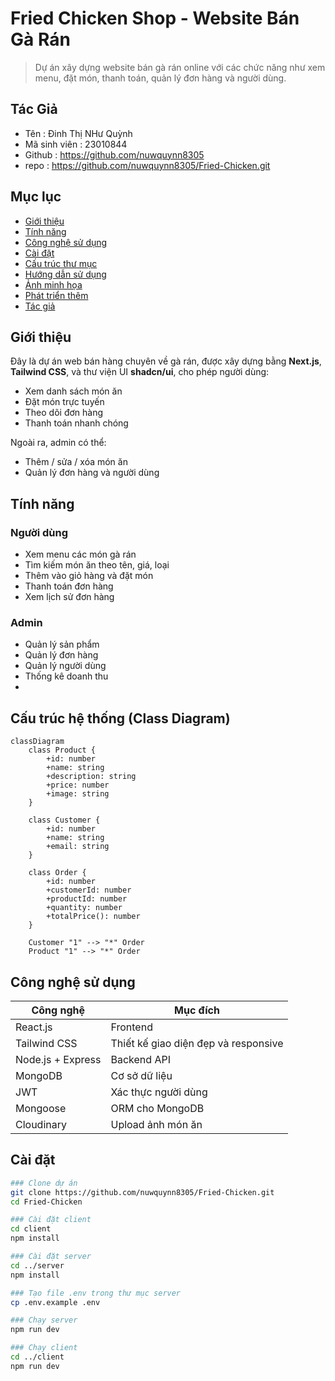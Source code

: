 
# Fried Chicken Shop - Website Bán Gà Rán

> Dự án xây dựng website bán gà rán online với các chức năng như xem menu, đặt món, thanh toán, quản lý đơn hàng và người dùng.
## Tác Giả 
- Tên : Đinh Thị NHư Quỳnh
- Mã sinh viên : 23010844
- Github :  https://github.com/nuwquynn8305
- repo : https://github.com/nuwquynn8305/Fried-Chicken.git
## Mục lục

- [Giới thiệu](#giới-thiệu)
- [Tính năng](#tính-năng)
- [Công nghệ sử dụng](#công-nghệ-sử-dụng)
- [Cài đặt](#cài-đặt)
- [Cấu trúc thư mục](#cấu-trúc-thư-mục)
- [Hướng dẫn sử dụng](#hướng-dẫn-sử-dụng)
- [Ảnh minh họa](#ảnh-minh-họa)
- [Phát triển thêm](#phát-triển-thêm)
- [Tác giả](#tác-giả)

## Giới thiệu 

Đây là dự án web bán hàng chuyên về gà rán, được xây dựng bằng **Next.js**, **Tailwind CSS**, và thư viện UI **shadcn/ui**, cho phép người dùng:
- Xem danh sách món ăn
- Đặt món trực tuyến
- Theo dõi đơn hàng
- Thanh toán nhanh chóng

Ngoài ra, admin có thể:
- Thêm / sửa / xóa món ăn
- Quản lý đơn hàng và người dùng

## Tính năng

### Người dùng
- Xem menu các món gà rán
- Tìm kiếm món ăn theo tên, giá, loại
- Thêm vào giỏ hàng và đặt món
- Thanh toán đơn hàng
- Xem lịch sử đơn hàng

### Admin
- Quản lý sản phẩm
- Quản lý đơn hàng
- Quản lý người dùng
- Thống kê doanh thu
- 
## Cấu trúc hệ thống (Class Diagram)

```mermaid
classDiagram
    class Product {
        +id: number
        +name: string
        +description: string
        +price: number
        +image: string
    }

    class Customer {
        +id: number
        +name: string
        +email: string
    }

    class Order {
        +id: number
        +customerId: number
        +productId: number
        +quantity: number
        +totalPrice(): number
    }

    Customer "1" --> "*" Order
    Product "1" --> "*" Order
``` 
## Công nghệ sử dụng

| Công nghệ        | Mục đích                             |
|------------------|--------------------------------------|
| React.js         | Frontend                            |
| Tailwind CSS     | Thiết kế giao diện đẹp và responsive |
| Node.js + Express| Backend API                         |
| MongoDB          | Cơ sở dữ liệu                        |
| JWT              | Xác thực người dùng                 |
| Mongoose         | ORM cho MongoDB                     |
| Cloudinary       | Upload ảnh món ăn                   |

## Cài đặt

```bash
### Clone dự án
git clone https://github.com/nuwquynn8305/Fried-Chicken.git
cd Fried-Chicken

### Cài đặt client
cd client
npm install

### Cài đặt server
cd ../server
npm install

### Tạo file .env trong thư mục server
cp .env.example .env

### Chạy server
npm run dev

### Chạy client
cd ../client
npm run dev
